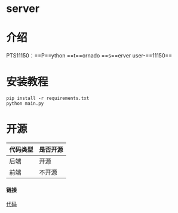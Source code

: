 # server

# 介绍
PTS11150：==P==ython ==t==ornado ==s==erver user-==11150==
# 安装教程
~~~shell
pip install -r requirements.txt
python main.py
~~~
# 开源
|代码类型|是否开源|
|--------|---------|
|后端|开源|
|前端|不开源|
#### 链接
[代码](http://gitee.com/user-11150/server)
